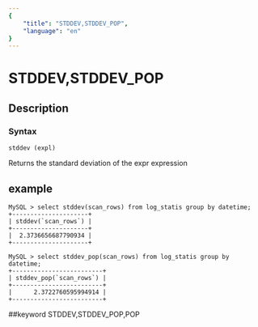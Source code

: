```yaml
---
{
    "title": "STDDEV,STDDEV_POP",
    "language": "en"
}
---
```


# STDDEV,STDDEV_POP
## Description
### Syntax

`stddev (expl)`


Returns the standard deviation of the expr expression

## example
```
MySQL > select stddev(scan_rows) from log_statis group by datetime;
+---------------------+
| stddev(`scan_rows`) |
+---------------------+
|  2.3736656687790934 |
+---------------------+

MySQL > select stddev_pop(scan_rows) from log_statis group by datetime;
+-------------------------+
| stddev_pop(`scan_rows`) |
+-------------------------+
|      2.3722760595994914 |
+-------------------------+
```
##keyword
STDDEV,STDDEV_POP,POP
